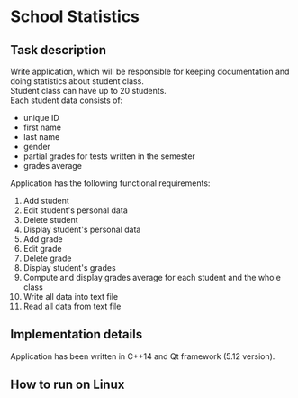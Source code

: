 # School Statistics
## Task description
Write application, which will be responsible for keeping documentation and doing statistics about student class.  
Student class can have up to 20 students.  
Each student data consists of:
- unique ID
- first name
- last name
- gender
- partial grades for tests written in the semester
- grades average

Application has the following functional requirements:
1. Add student
2. Edit student's personal data
3. Delete student
4. Display student's personal data
5. Add grade
6. Edit grade
7. Delete grade
8. Display student's grades
9. Compute and display grades average for each student and the whole class
10. Write all data into text file
11. Read all data from text file

## Implementation details
Application has been written in C++14 and Qt framework (5.12 version).

## How to run on Linux
